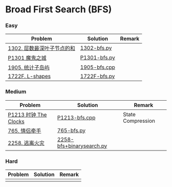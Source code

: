 # Broad First Search (BFS)

### Easy

| Problem | Solution | Remark |
| ------- | -------- | ------ |
| [1302. 层数最深叶子节点的和](https://leetcode.cn/problems/deepest-leaves-sum/) | [1302-bfs.py](https://github.com/chuzhumin98/PythonForMillions/blob/main/LeetCode/1302-bfs.py) |        |
| [P1301 魔鬼之城](https://www.luogu.com.cn/problem/P1301) | [P1301-bfs.py](https://github.com/chuzhumin98/PythonForMillions/blob/main/luogu/P1301-bfs.py) | |
| [1905. 统计子岛屿](https://leetcode.cn/problems/count-sub-islands/) | [1905-bfs.cpp](https://github.com/chuzhumin98/PythonForMillions/blob/main/LeetCode/1905-bfs.cpp) |  |
| [1722F. L-shapes](https://codeforces.com/problemset/problem/1722/F) | [1722F-bfs.py](https://github.com/chuzhumin98/PythonForMillions/blob/main/Codeforces/1722/1722F-bfs.py) |  |


### Medium

| Problem                                                      | Solution                                                     | Remark |
| ------------------------------------------------------------ | ------------------------------------------------------------ | ------ |
| [P1213 时钟 The Clocks](https://www.luogu.com.cn/problem/P1213) | [P1213-bfs.cpp](https://github.com/chuzhumin98/PythonForMillions/blob/main/luogu/P1213-bfs.cpp) | State Compression |
| [765. 情侣牵手](https://leetcode.cn/problems/couples-holding-hands/) | [765-bfs.py](https://github.com/chuzhumin98/PythonForMillions/blob/main/LeetCode/765-bfs.py) |  |
| [2258. 逃离火灾](https://leetcode.cn/problems/escape-the-spreading-fire/) | [2258-bfs+binarysearch.py](https://github.com/chuzhumin98/PythonForMillions/blob/main/LeetCode/2258-bfs%2Bbinarysearch.py) |  |



### Hard

| Problem | Solution | Remark |
| ------- | -------- | ------ |
|   |  |        |